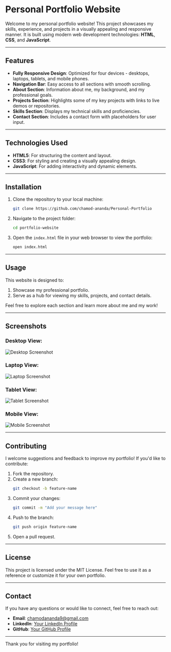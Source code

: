 # Personal Portfolio Website

Welcome to my personal portfolio website! This project showcases my skills, experience, and projects in a visually appealing and responsive manner. It is built using modern web development technologies: **HTML**, **CSS**, and **JavaScript**.

---

## Features

- **Fully Responsive Design**: Optimized for four devices - desktops, laptops, tablets, and mobile phones.
- **Navigation Bar**: Easy access to all sections with smooth scrolling.
- **About Section**: Information about me, my background, and my professional goals.
- **Projects Section**: Highlights some of my key projects with links to live demos or repositories.
- **Skills Section**: Displays my technical skills and proficiencies.
- **Contact Section**: Includes a contact form with placeholders for user input.

---

## Technologies Used

- **HTML5**: For structuring the content and layout.
- **CSS3**: For styling and creating a visually appealing design.
- **JavaScript**: For adding interactivity and dynamic elements.

---

## Installation

1. Clone the repository to your local machine:

   ```bash
   git clone https://github.com/chamod-ananda/Personal-Portfolio
   ```

2. Navigate to the project folder:

   ```bash
   cd portfolio-website
   ```

3. Open the `index.html` file in your web browser to view the portfolio:
   ```bash
   open index.html
   ```

---

## Usage

This website is designed to:

1. Showcase my professional portfolio.
2. Serve as a hub for viewing my skills, projects, and contact details.

Feel free to explore each section and learn more about me and my work!

---

## Screenshots

### Desktop View:

![Desktop Screenshot](screenshots/desktop.png)

### Laptop View:

![Laptop Screenshot](screenshots/laptop.png)

### Tablet View:

![Tablet Screenshot](screenshots/tablet.png)

### Mobile View:

![Mobile Screenshot](screenshots/mobile.png)

---

## Contributing

I welcome suggestions and feedback to improve my portfolio! If you'd like to contribute:

1. Fork the repository.
2. Create a new branch:
   ```bash
   git checkout -b feature-name
   ```
3. Commit your changes:
   ```bash
   git commit -m "Add your message here"
   ```
4. Push to the branch:
   ```bash
   git push origin feature-name
   ```
5. Open a pull request.

---

## License

This project is licensed under the MIT License. Feel free to use it as a reference or customize it for your own portfolio.

---

## Contact

If you have any questions or would like to connect, feel free to reach out:

- **Email**: chamodananda9@gmail.com
- **LinkedIn**: [Your LinkedIn Profile](www.linkedin.com/in/chamod-ananda-37a881346)
- **GitHub**: [Your GitHub Profile](https://github.com/chamod-ananda)

---

Thank you for visiting my portfolio!

